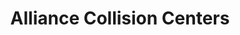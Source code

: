 ---
title: "Alliance Collision Centers"
url: /georgetown/alliance-collision-centers/
shop: Autowerkstatt
---